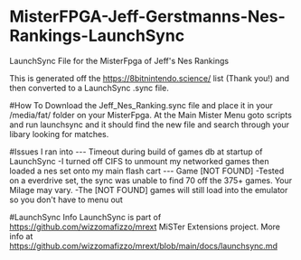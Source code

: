 # MisterFPGA-Jeff-Gerstmanns-Nes-Rankings-LaunchSync
LaunchSync File for the MisterFpga of Jeff's Nes Rankings

This is generated off the https://8bitnintendo.science/ list (Thank you!) and then converted to a LaunchSync .sync file.

#How To
Download the Jeff_Nes_Ranking.sync file and place it in your /media/fat/ folder on your MisterFpga.
At the Main Mister Menu goto scripts and run launchsync and it should find the new file and search through your libary looking for matches.

#Issues I ran into
--- Timeout during build of games db at startup of LaunchSync
   -I turned off CIFS to unmount my networked games then loaded a nes set onto my main flash cart
--- Game [NOT FOUND]
  -Tested on a everdrive set, the sync was unable to find 70 off the 375+ games. Your Milage may vary. 
  -The [NOT FOUND] games will still load into the emulator so you don't have to menu out

#LaunchSync Info
LaunchSync is part of https://github.com/wizzomafizzo/mrext MiSTer Extensions project.
More info at https://github.com/wizzomafizzo/mrext/blob/main/docs/launchsync.md
